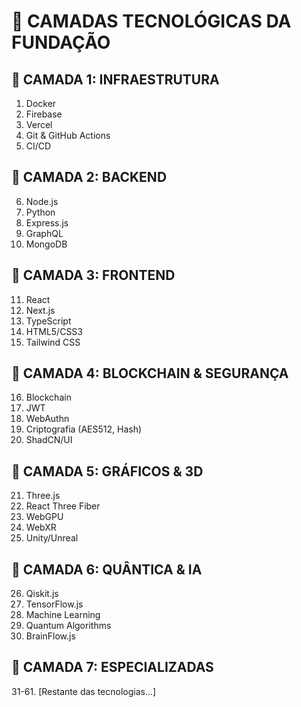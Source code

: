 # 🚀 CAMADAS TECNOLÓGICAS DA FUNDAÇÃO

## 🎯 CAMADA 1: INFRAESTRUTURA
1. Docker
2. Firebase
3. Vercel
4. Git & GitHub Actions
5. CI/CD

## 🎯 CAMADA 2: BACKEND  
6. Node.js
7. Python
8. Express.js
9. GraphQL
10. MongoDB

## 🎯 CAMADA 3: FRONTEND
11. React
12. Next.js
13. TypeScript
14. HTML5/CSS3
15. Tailwind CSS

## 🎯 CAMADA 4: BLOCKCHAIN & SEGURANÇA
16. Blockchain
17. JWT
18. WebAuthn
19. Criptografia (AES512, Hash)
20. ShadCN/UI

## 🎯 CAMADA 5: GRÁFICOS & 3D
21. Three.js
22. React Three Fiber
23. WebGPU
24. WebXR
25. Unity/Unreal

## 🎯 CAMADA 6: QUÂNTICA & IA
26. Qiskit.js
27. TensorFlow.js
28. Machine Learning
29. Quantum Algorithms
30. BrainFlow.js

## 🎯 CAMADA 7: ESPECIALIZADAS
31-61. [Restante das tecnologias...]
